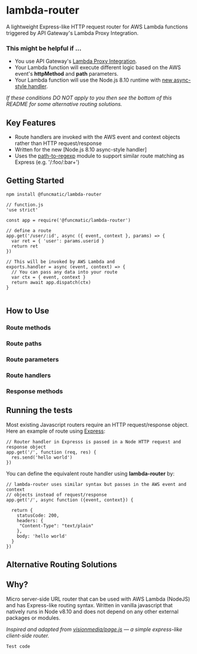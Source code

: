 # lambda-router
A lightweight Express-like HTTP request router for AWS Lambda functions triggered by API Gateway's Lambda Proxy Integration.

### This might be helpful if ...

* You use API Gateway's [Lambda Proxy Integration](https://docs.aws.amazon.com/apigateway/latest/developerguide/api-gateway-create-api-as-simple-proxy-for-lambda.html).
* Your Lambda function will execute different logic based on the AWS event's **httpMethod** and **path** parameters.
* Your Lambda function will use the Node.js 8.10 runtime with [new async-style handler](https://aws.amazon.com/blogs/compute/node-js-8-10-runtime-now-available-in-aws-lambda/).

_If these conditions DO NOT apply to you then see the bottom of this README for some alternative routing solutions._

## Key Features

* Route handlers are invoked with the AWS event and context objects rather than HTTP request/response
* Written for the new [Node.js 8.10 async-style handler]
* Uses the [path-to-regexp](https://github.com/pillarjs/path-to-regexp) module to support similar route matching as Express (e.g. '/:foo/:bar+')

## Getting Started
```
npm install @funcmatic/lambda-router
```
```
// function.js
'use strict'

const app = require('@funcmatic/lambda-router')

// define a route 
app.get('/user/:id', async ({ event, context }, params) => {
  var ret = { 'user': params.userid }
  return ret
})  

// This will be invoked by AWS Lambda and 
exports.handler = async (event, context) => {
  // You can pass any data into your route 
  var ctx = { event, context }  
  return await app.dispatch(ctx)
}
```
```

```

## How to Use

### Route methods

### Route paths

### Route parameters

### Route handlers

### Response methods


## Running the tests
Most existing Javascript routers require an HTTP request/response object. Here an example of route using [Express](https://expressjs.com/en/guide/routing.html):

```
// Router handler in Expresss is passed in a Node HTTP request and response object
app.get('/', function (req, res) {
  res.send('hello world')
})
```

You can define the equivalent route handler using **lambda-router** by:

```
// lambda-router uses similar syntax but passes in the AWS event and context 
// objects instead of request/response
app.get('/', async function ({event, context}) {
  
  return {
    statusCode: 200,
    headers: {
     "Content-Type": "text/plain"
    },
    body: 'hello world'
  }
})
```

## Alternative Routing Solutions

## Why? 


Micro server-side URL router that can be used with AWS Lambda (NodeJS) and has Express-like routing syntax. Written in vanilla javascript that natively runs in Node v8.10 and does not depend on any other external packages or modules.

_Inspired and adapted from [visionmedia/page.js](https://github.com/visionmedia/page.js) &mdash; a simple express-like client-side router._

```
Test code
```
